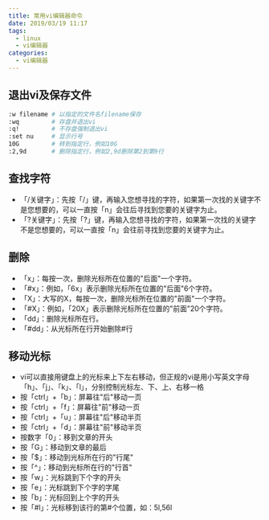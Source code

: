 ```yaml
---
title: 常用vi编辑器命令
date: 2019/03/19 11:17
tags:
  - linux
  - vi编辑器
categories:
  - vi编辑器
---
```


## 退出vi及保存文件

```bash
:w filename # 以指定的文件名filename保存
:wq         # 存盘并退出vi
:q!         # 不存盘强制退出vi
:set nu     # 显示行号
10G         # 转到指定行，例如10G
:2,9d       # 删除指定行，例如2,9d删除第2到第9行
```

## 查找字符

* 「/关键字」：先按「/」键，再输入您想寻找的字符，如果第一次找的关键字不是您想要的，可以一直按「n」会往后寻找到您要的关键字为止。
* 「?关键字」：先按「?」键，再输入您想寻找的字符，如果第一次找的关键字不是您想要的，可以一直按「n」会往前寻找到您要的关键字为止。

## 删除

* 「x」：每按一次，删除光标所在位置的"后面"一个字符。
* 「#x」：例如，「6x」表示删除光标所在位置的"后面"6个字符。
* 「X」：大写的X，每按一次，删除光标所在位置的"前面"一个字符。
* 「#X」：例如，「20X」表示删除光标所在位置的"前面"20个字符。
* 「dd」：删除光标所在行。
* 「#dd」：从光标所在行开始删除#行

## 移动光标

* vi可以直接用键盘上的光标来上下左右移动，但正规的vi是用小写英文字母「h」、「j」、「k」、「l」，分别控制光标左、下、上、右移一格
* 按「ctrl」+「b」：屏幕往"后"移动一页
* 按「ctrl」+「f」：屏幕往"前"移动一页
* 按「ctrl」+「u」：屏幕往"后"移动半页
* 按「ctrl」+「d」：屏幕往"前"移动半页
* 按数字「0」：移到文章的开头
* 按「G」：移动到文章的最后
* 按「$」：移动到光标所在行的"行尾"
* 按「^」：移动到光标所在行的"行首"
* 按「w」：光标跳到下个字的开头
* 按「e」：光标跳到下个字的字尾
* 按「b」：光标回到上个字的开头
* 按「#l」：光标移到该行的第#个位置，如：5l,56l
